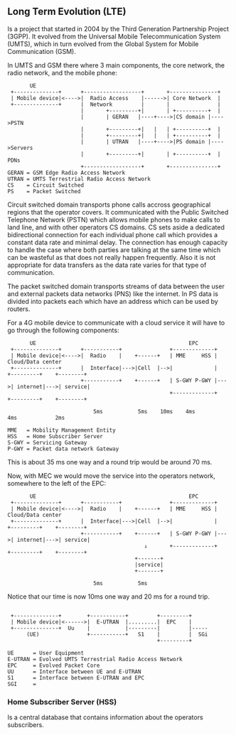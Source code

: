 ## Long Term Evolution (LTE)
Is a project that started in 2004 by the Third Generation Partnership Project
(3GPP). It evolved from the Universal Mobile Telecommunication System (UMTS),
which in turn evolved from the Global System for Mobile Communication (GSM).


In UMTS and GSM there where 3 main components, the core network, the radio
network, and the mobile phone:
```
       UE                                   
 +--------------+      +------------------+       +---------------+
 | Mobile device|<---->|  Radio Access    |------>| Core Network  |
 +--------------+      |  Network         |       |               |
                       |       +---------+|       | +----------+  |
                       |       | GERAN   |----+---->|CS domain |---->PSTN
                       |       +---------+|   |   | +----------+  |
                       |       +---------+|   |   | +----------+  |
                       |       | UTRAN   |----+---->|PS domain |---->Servers
                       |       +---------+|       | +----------+  |  PDNs
                       +------------------+       +---------------+
GERAN = GSM Edge Radio Access Network
UTRAN = UMTS Terrestrial Radio Access Network
CS    = Circuit Switched
PS    = Packet Switched
```
Circuit switched domain transports phone calls accross geographical regions that
the operator covers. It communicated with the Public Switched Telephone
Network (PSTN) which allows mobile phones to make calls to land line, and with
other operators CS domains. CS sets aside a dedicated bidirectional connection
for each individual phone call which provides a constant data rate and minimal
delay. The connection has enough capacity to handle the case where both parties
are talking at the same time which can be wasteful as that does not really
happen frequently. Also it is not appropriate for data transfers as the data
rate varies for that type of communication.

The packet switched domain transports streams of data between the user and
external packets data networks (PNS) like the internet. In PS data is divided
into packets each which have an address which can be used by routers.

For a 4G mobile device to communicate with a cloud service it will have to
go through the following components:
```
       UE                                                EPC
 +--------------+      +-----------+               +-------------+
 | Mobile device|<---->|  Radio    |    +------+   | MME     HSS |                    Cloud/Data center
 +--------------+      |  Interface|--->|Cell  |-->|             |    +---------+    +--------+
                       +-----------+    +------+   | S-GWY P-GWY |--->| internet|--->| service|
                                                   +-------------+    +---------+    +--------+
   
                           5ms           5ms    10ms    4ms               4ms            2ms     

MME   = Mobility Management Entity
HSS   = Home Subscriber Server
S-GWY = Servicing Gateway
P-GWY = Packet data network Gateway
```
This is about 35 ms one way and a round trip would be around 70 ms.

Now, with MEC we would move the service into the operators network, somewhere
to the left of the EPC:
```
       UE                                                EPC
 +--------------+      +-----------+               +-------------+
 | Mobile device|<---->|  Radio    |    +------+   | MME     HSS |                    Cloud/Data center
 +--------------+      |  Interface|--->|Cell  |-->|             |    +---------+    +--------+
                       +-----------+    +------+   | S-GWY P-GWY |--->| internet|--->| service|
                                           ↓       +-------------+    +---------+    +--------+
                                        +-------+
                                        |service|
                                        +-------+
   
                           5ms           5ms    
```
Notice that our time is now 10ms one way and 20 ms for a round trip.

```

 +--------------+        +-----------+         +---------+
 | Mobile device|<------>|  E-UTRAN  |.........|  EPC    |
 +--------------+  Uu    |           |---------|         |-----
      (UE)               +-----------+   S1    |         |  SGi
                                               +---------+

UE      = User Equipment
E-UTRAN = Evolved UMTS Terrestrial Radio Access Network
EPC     = Evolved Packet Core
UU      = Interface between UE and E-UTRAN
S1      = Interface between E-UTRAN and EPC 
SGI     = 
```


### Home Subscriber Server (HSS)
Is a central database that contains information about the operators subscribers.


